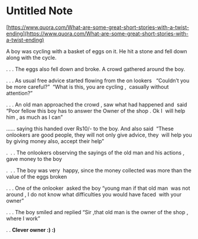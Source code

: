 # Untitled Note

[https://www.quora.com/What-are-some-great-short-stories-with-a-twist-ending](https://www.quora.com/What-are-some-great-short-stories-with-a-twist-ending)

A boy was cycling with a basket of eggs on it. He hit a stone and fell down along with the cycle.  
  
. . . The eggs also fell down and broke. A crowd gathered around the boy.  
  
. . . As usual free advice started flowing from the on lookers   “Couldn’t you be more careful?”  “What is this, you are cycling ,  casually without attention?”   
  
. . . An old man approached the crowd , saw what had happened and  said  “Poor fellow this boy has to answer the Owner of the shop . Ok I  will help him , as much as I can”  
  
...... saying this handed over Rs10/- to the boy. And also said  “These onlookers are good people, they will not only give advice, they  will help you by giving money also, accept their help”  
  
.  . . The onlookers observing the sayings of the old man and his actions , gave money to the boy  
  
.  . . The boy was very  happy, since the money collected was more than the value of the eggs broken  
  
. . . One of the onlooker  asked the boy “young man if that old man  was not around , I do not know what difficulties you would have faced  with your owner”   
  
  
  
  
  
  
. . . The boy smiled and replied “Sir ,that old man is the owner of the shop , where I work”  
  
  
  

. . **Clever owner :) :)**